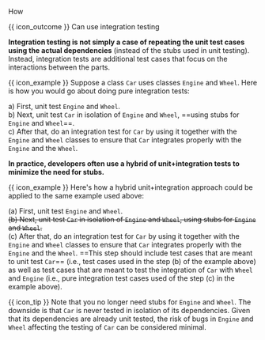 <span id="title">How</span>

<span id="prereqs"><panel src="../what/unit-inElsewhere-asFlat.md" boilerplate header="%%{{ icon_prereq }} Quality Assurance → Testing → Integration Testing → What →%%" popup-url="{{ baseUrl }}/testing/testingTypes/integrationTesting/what" /></span>

<span id="outcomes">{{ icon_outcome }} Can use integration testing</span>

<div id="body">

**Integration testing is not simply a case of repeating the unit test cases using the actual dependencies** (instead of the stubs used in unit testing). Instead, integration tests are additional test cases that focus on the interactions between the parts.

<box>

{{ icon_example }} Suppose a class `Car` uses classes `Engine` and `Wheel`. Here is how you would go about doing pure integration tests:

a) First, unit test `Engine` and `Wheel`.<br>
b) Next, unit test `Car` in isolation of `Engine` and `Wheel`, ==using stubs for `Engine` and `Wheel`==.<br>
c) After that, do an integration test for `Car` by using it together with the `Engine` and `Wheel` classes to ensure that `Car` integrates properly with the `Engine` and the `Wheel`.

</box>

**In practice, developers often use a hybrid of unit+integration tests to minimize the need for stubs.**

<box>

{{ icon_example }} Here's how a hybrid unit+integration approach could be applied to the same example used above:

(a) First, unit test `Engine` and `Wheel`.<br>
~~(b) Next, unit test `Car` in isolation of `Engine` and `Wheel`, using stubs for `Engine` and `Wheel`.~~<br>
(c) After that, do an integration test for `Car` by using it together with the `Engine` and `Wheel` classes to ensure that `Car` integrates properly with the `Engine` and the `Wheel`.  ==This step should include test cases that are meant to unit test `Car`== (i.e., test cases used in the step (b) of the example above) as well as test cases that are meant to test the integration of `Car` with `Wheel` and `Engine` (i.e., pure integration test cases used of the step (c) in the example above).

{{ icon_tip }} Note that you no longer need stubs for `Engine` and `Wheel`. The downside is that `Car` is never tested in isolation of its dependencies. Given that its dependencies are already unit tested, the risk of bugs in `Engine` and `Wheel` affecting the testing of `Car` can be considered minimal.

</box>


</div>

<div id="extras">
</div>